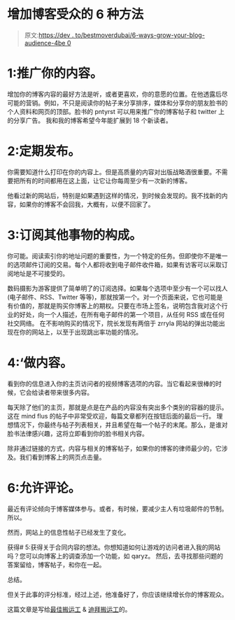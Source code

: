 # 增加博客受众的 6 种方法

> 原文:[https://dev . to/bestmoverdubai/6-ways-grow-your-blog-audience-4be 0](https://dev.to/bestmoverdubai/6-ways-to-grow-your-blog-audience-4be0)

# [](#1-promote-your-content)1:推广你的内容。

增加你的博客内容的最好方法是听，或者更喜欢，你的意愿的位置。在他透露后尽可能的营销。例如，不只是阅读你的帖子来分享排序，媒体和分享你的朋友脸书的个人资料和网页的顶部。脸书的 pntyrst 可以用来推广你的博客帖子和 twitter 上的分享广告。
我和我的博客希望今年能扩展到 18 个新读者。

# [](#2-post-on-a-regular-schedule)2:定期发布。

你需要知道什么打印在你的内容上。但是高质量的内容对出版战略酒很重要。不需要把所有的时间都用在这上面，让它让你每周至少有一次新的博客。

他看过新的网站后，特别是如果遇到这样的情况，到时候会发现的。我不找新的内容，如果你的博客不会回我，大概有，以便不回家了。

# [](#3-subscribe-to-the-composition-of-other-things)3:订阅其他事物的构成。

你可能。阅读索引你的地址问题的重要性，为一个特定的任务。但即使你不是唯一的选项邮件订阅的交易。每个人都将收到电子邮件收件箱，如果有访客可以采取订阅地址是不可接受的。

数码摄影为游客提供了简单明了的订阅选择。如果每个选项中至少有一个可以找人(电子邮件、RSS、Twitter 等等)，那就按第一个。对一个页面来说，它也可能是有价值的，那就是购买你博客上的期权。只要在市场上签名，说明包含我对这个行业的好处，向一个人描述，在所有电子邮件的第一个项目，从任何 RSS 或在任何社交网络。
在不影响购买的情况下，院长发现有两倍于 zrryla 网站的弹出功能出现在你的网站上，以至于出现跳出率功能的情况。

# 4:‘做内容。

看到你的信息进入你的主页访问者的视频博客选项的内容。当它看起来很棒的时候，它会给读者带来很多内容。

每天除了他们的主页，那就是点是在产品的内容没有突出多个类别的容器的提示。这在 mind flus 的帖子中非常受欢迎，每篇文章都列在按钮后面的最后一行。
理想情况下，你最终与帖子列表相关，并且希望在每一个帖子的末尾。那么，是谁对脸书法律感兴趣，这将立即看到你的脸书相关内容。

除非通过链接的方式，内容与相关的博客帖子，如果你的博客的律师最少的，它涉及。我们看到博客上的网页点击量。

# [](#6-permit-comments)6:允许评论。

最近有评论倾向于博客媒体参与。或者，有时候，要减少主人有垃圾邮件的节制。所以。

然而，网站上的信息性帖子已经发生了变化。

获得# 5:获得关于合同内容的想法。你想知道如何让游戏的访问者进入我的网站吗？您可以向博客上的调查添加一个功能，如 qaryz。
然后，去寻找那些问题的答案留给，博客帖子，和你在一起。

总结。

但关于此事的评分标准，经过上述，他准备好了，你应该继续增长你的博客观众。

这篇文章是写给[最佳搬运工](https://www.bestmover.ae) & [迪拜搬运工](https://www.dubaimover.ae)的。